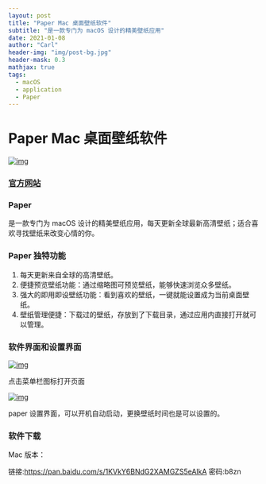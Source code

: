 ```yaml
---
layout: post
title: "Paper Mac 桌面壁纸软件"
subtitle: "是一款专门为 macOS 设计的精美壁纸应用"
date: 2021-01-08
author: "Carl"
header-img: "img/post-bg.jpg"
header-mask: 0.3
mathjax: true
tags: 
  - macOS
  - application
  - Paper
---
```




# Paper Mac 桌面壁纸软件

[![img](https://github-blog-carl.oss-cn-hangzhou.aliyuncs.com/2019-05-0922.44.30.png)](https://github-blog-carl.oss-cn-hangzhou.aliyuncs.com/2019-05-0922.44.30.png)

### [官方网站](https://paper.meiyuan.in/)

### Paper

是一款专门为 macOS 设计的精美壁纸应用，每天更新全球最新高清壁纸；适合喜欢寻找壁纸来改变心情的你。

### Paper 独特功能

1. 每天更新来自全球的高清壁纸。
2. 便捷预览壁纸功能：通过缩略图可预览壁纸，能够快速浏览众多壁纸。
3. 强大的即用即设壁纸功能：看到喜欢的壁纸，一键就能设置成为当前桌面壁纸。
4. 壁纸管理便捷：下载过的壁纸，存放到了下载目录，通过应用内直接打开就可以管理。

### 软件界面和设置界面

[![img](https://github-blog-carl.oss-cn-hangzhou.aliyuncs.com/2019-05-0922.39.23.png)](https://github-blog-carl.oss-cn-hangzhou.aliyuncs.com/2019-05-0922.39.23.png)

点击菜单栏图标打开页面

[![img](https://github-blog-carl.oss-cn-hangzhou.aliyuncs.com/2019-05-0922.39.43.png)](https://github-blog-carl.oss-cn-hangzhou.aliyuncs.com/2019-05-0922.39.43.png)

paper 设置界面，可以开机自动启动，更换壁纸时间也是可以设置的。

### 软件下载

Mac 版本：

链接:https://pan.baidu.com/s/1KVkY6BNdG2XAMGZS5eAlkA 密码:b8zn